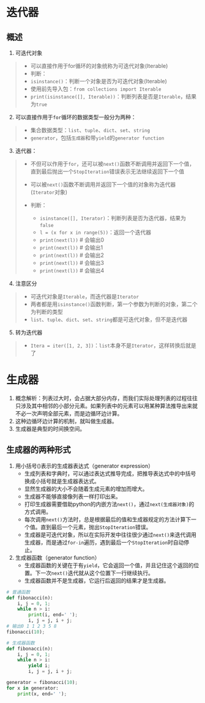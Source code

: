 # 迭代器

## 概述

1. 可迭代对象
> - 可以直接作用于for循环的对象统称为可迭代对象(Iterable)
> - 判断：
> - `isinstance()`：判断一个对象是否为可迭代对象(Iterable)
> - 使用前先导入包：`from collections import Iterable`
> - `print(isinstance([], Iterable))`：判断列表是否是`Iterable`，结果为`true`

2. 可以直接作用于`for`循环的数据类型一般分为两种：
> - 集合数据类型：`list`、`tuple`、`dict`、`set`、`string`
> - `generator`，包括`生成器`和带`yield`的`generator function`

3. 迭代器：
> - 不但可以作用于`for`，还可以被`next()`函数不断调用并返回下一个值，直到最后抛出一个`StopIteration`错误表示无法继续返回下一个值
>
> - 可以被`next()`函数不断调用并返回下一个值的对象称为迭代器(`Iterator`对象)
> 
> - 判断：
>   - `isinstance([], Iterator)`：判断列表是否为迭代器，结果为`false`
>   - `l = (x for x in range(5))`：返回一个迭代器
>   - `print(next(l))`  # 会输出0
>   - `print(next(l))`  # 会输出1
>   - `print(next(l))`  # 会输出2
>   - `print(next(l))`  # 会输出3
>   - `print(next(l))`  # 会输出4

4. 注意区分
> - 可迭代对象是`Iterable`，而迭代器是`Iterator`
> - 两者都是用`isinstance()`函数判断，第一个参数为判断的对象，第二个为判断的类型
> - `list`、`tuple`、`dict`、`set`、`string`都是可迭代对象，但不是迭代器

5. 转为迭代器
> - `Itera = iter([1, 2, 3])`：`list`本身不是`Iterator`，这样转换后就是了


# 生成器

1. 概念解析：列表过大时，会占据大部分内存，而我们实际处理列表的过程往往只涉及其中相邻的小部分元素。如果列表中的元素可以用某种算法推导出来就不必一次声明全部元素，而是边循环边计算。
2. 这种边循环边计算的机制，就叫做生成器。
3. 生成器是典型的时间换空间。

## 生成器的两种形式

1. 用小括号()表示的生成器表达式（generator expression）
    - 生成列表和字典时，可以通过表达式推导完成，把推导表达式中的中括号换成小括号就是生成器表达式。
    - 显然生成器的大小不会随着生成元素的增加而增大。
    - 生成器不能够直接像列表一样打印出来。
    - 打印生成器需要借助python的内嵌方法`next()`，通过`next(生成器对象)`的方式调用。
    - 每次调用`next()`方法时，总是根据最后的值和生成器规定的方法计算下一个值。直到最后一个元素，抛出`StopIteration`错误。
    - 生成器是可迭代对象，所以在实际开发中往往很少通过`next()`来迭代调用生成器，而是通过`for-in`遍历，遇到最后一个`StopIteration`时自动停止。
2. 生成器函数（generator function）
   - 生成器函数的关键在于有`yield`，它会返回一个值，并且记住这个返回的位置。下一次`next()`迭代就从这个位置下一行继续执行。
   - 生成器函数并不是生成器，它运行后返回的结果才是生成器。
```python
# 普通函数
def fibonacci(n):
    i, j = 0, 1;
    while n > i:
        print(i, end=' ');
        i, j = j, i + j;
# 输出0 1 1 2 3 5 8
fibonacci(10);

# 生成器函数
def fibonacci(n):
    i, j = 0, 1;
    while n > i:
        yield i;
        i, j = j, i + j;

generator = fibonacci(10);
for x in generator:
    print(x, end=' ');
```






